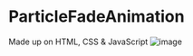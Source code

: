 # ParticleFadeAnimation
Made up on HTML, CSS &amp; JavaScript
![image](https://github.com/user-attachments/assets/c8c16252-0948-4380-9057-6fc72d727739)
